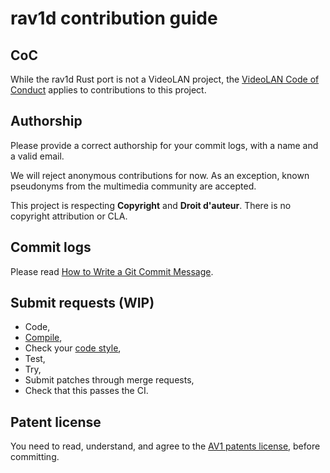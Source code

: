 # rav1d contribution guide

## CoC

While the rav1d Rust port is not a VideoLAN project, the [VideoLAN Code of Conduct](https://wiki.videolan.org/CoC) applies to contributions to this project.

## Authorship

Please provide a correct authorship for your commit logs, with a name and a valid email.

We will reject anonymous contributions for now. As an exception, known pseudonyms from the multimedia community are accepted.

This project is respecting **Copyright** and **Droit d'auteur**. There is no copyright attribution or CLA.

## Commit logs

Please read [How to Write a Git Commit Message](https://chris.beams.io/posts/git-commit/).

## Submit requests (WIP)

- Code,
- [Compile](https://xkcd.com/303/),
- Check your [code style](https://code.videolan.org/videolan/dav1d/wikis/Coding-style),
- Test,
- Try,
- Submit patches through merge requests,
- Check that this passes the CI.

## Patent license

You need to read, understand, and agree to the [AV1 patents license](doc/PATENTS), before committing.

